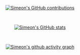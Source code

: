 <div align="center">

[![Simeon's GitHub contributions](https://www.skyline3d.in/monyarm/embed?color=white&enableZoom=false)](https://skyline3d.in/monyarm)

<br />

[![Simeon's GitHub stats](https://github-readme-stats.vercel.app/api?username=monyarm&theme=tokyonight&bg_color=DDDDDD00&hide_border=true&langs_count=6&card_width=600&hide=stars&count_private=true)](https://github.com/monyarm)

<br />

[![Simeon's github activity graph](https://github-readme-activity-graph.vercel.app/graph?theme=material-palenight&bg_color=DDDDDD00&username=monyarm&custom_title=%20&hide_border=true)](https://github.com/monyarm)
</div>
